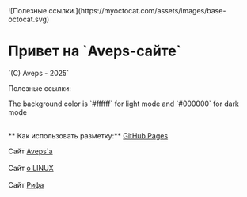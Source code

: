 <link rel="stylesheet" type="text/css" href="css/aveps.css">
![Полезные ссылки.](https://myoctocat.com/assets/images/base-octocat.svg)
<h1>Привет на  `Aveps-сайте`</h1>
`(C) Aveps - 2025`
<p>Полезные ссылки:</p>
The background color is `#ffffff` for light mode and `#000000` for dark mode
<br><br>

** Как использовать разметку:**
[GitHub Pages](https://docs.github.com/ru/get-started/writing-on-github/getting-started-with-writing-and-formatting-on-github/basic-writing-and-formatting-syntax)

Сайт <a class="tooltiplink" href="https://aveps.github.io/Aveps_book/aveps.html" data-title="Aveps сайт">Aveps`a</a>
<br><br>
Сайт <a class="tooltiplink" href="https://stm66.github.io/" data-title="Михаил stm66">о LINUX</a>
<br><br>
Сайт <a class="tooltiplink" href="https://rifsakha.github.io/" data-title="Риф">Рифа</a>
